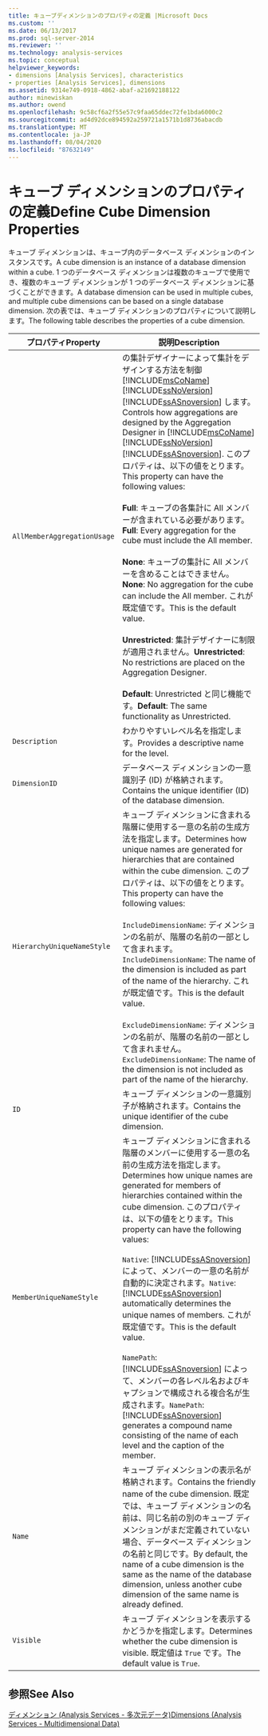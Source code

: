 ```yaml
---
title: キューブディメンションのプロパティの定義 |Microsoft Docs
ms.custom: ''
ms.date: 06/13/2017
ms.prod: sql-server-2014
ms.reviewer: ''
ms.technology: analysis-services
ms.topic: conceptual
helpviewer_keywords:
- dimensions [Analysis Services], characteristics
- properties [Analysis Services], dimensions
ms.assetid: 9314e749-0918-4862-abaf-a21692188122
author: minewiskan
ms.author: owend
ms.openlocfilehash: 9c58cf6a2f55e57c9faa65ddec72fe1bda6000c2
ms.sourcegitcommit: ad4d92dce894592a259721a1571b1d8736abacdb
ms.translationtype: MT
ms.contentlocale: ja-JP
ms.lasthandoff: 08/04/2020
ms.locfileid: "87632149"
---
```

# <a name="define-cube-dimension-properties"></a><span data-ttu-id="6d954-102">キューブ ディメンションのプロパティの定義</span><span class="sxs-lookup"><span data-stu-id="6d954-102">Define Cube Dimension Properties</span></span>
  <span data-ttu-id="6d954-103">キューブ ディメンションは、キューブ内のデータベース ディメンションのインスタンスです。</span><span class="sxs-lookup"><span data-stu-id="6d954-103">A cube dimension is an instance of a database dimension within a cube.</span></span> <span data-ttu-id="6d954-104">1 つのデータベース ディメンションは複数のキューブで使用でき、複数のキューブ ディメンションが 1 つのデータベース ディメンションに基づくことができます。</span><span class="sxs-lookup"><span data-stu-id="6d954-104">A database dimension can be used in multiple cubes, and multiple cube dimensions can be based on a single database dimension.</span></span> <span data-ttu-id="6d954-105">次の表では、キューブ ディメンションのプロパティについて説明します。</span><span class="sxs-lookup"><span data-stu-id="6d954-105">The following table describes the properties of a cube dimension.</span></span>  
  
|<span data-ttu-id="6d954-106">プロパティ</span><span class="sxs-lookup"><span data-stu-id="6d954-106">Property</span></span>|<span data-ttu-id="6d954-107">説明</span><span class="sxs-lookup"><span data-stu-id="6d954-107">Description</span></span>|  
|--------------|-----------------|  
|`AllMemberAggregationUsage`|<span data-ttu-id="6d954-108">の集計デザイナーによって集計をデザインする方法を制御 [!INCLUDE[msCoName](../../includes/msconame-md.md)] [!INCLUDE[ssNoVersion](../../includes/ssnoversion-md.md)] [!INCLUDE[ssASnoversion](../../includes/ssasnoversion-md.md)] します。</span><span class="sxs-lookup"><span data-stu-id="6d954-108">Controls how aggregations are designed by the Aggregation Designer in [!INCLUDE[msCoName](../../includes/msconame-md.md)] [!INCLUDE[ssNoVersion](../../includes/ssnoversion-md.md)] [!INCLUDE[ssASnoversion](../../includes/ssasnoversion-md.md)].</span></span> <span data-ttu-id="6d954-109">このプロパティは、以下の値をとります。</span><span class="sxs-lookup"><span data-stu-id="6d954-109">This property can have the following values:</span></span><br /><br /> <span data-ttu-id="6d954-110">**Full**: キューブの各集計に All メンバーが含まれている必要があります。</span><span class="sxs-lookup"><span data-stu-id="6d954-110">**Full**: Every aggregation for the cube must include the All member.</span></span><br /><br /> <span data-ttu-id="6d954-111">**None**: キューブの集計に All メンバーを含めることはできません。</span><span class="sxs-lookup"><span data-stu-id="6d954-111">**None**: No aggregation for the cube can include the All member.</span></span> <span data-ttu-id="6d954-112">これが既定値です。</span><span class="sxs-lookup"><span data-stu-id="6d954-112">This is the default value.</span></span><br /><br /> <span data-ttu-id="6d954-113">**Unrestricted**: 集計デザイナーに制限が適用されません。</span><span class="sxs-lookup"><span data-stu-id="6d954-113">**Unrestricted**: No restrictions are placed on the Aggregation Designer.</span></span><br /><br /> <span data-ttu-id="6d954-114">**Default**: Unrestricted と同じ機能です。</span><span class="sxs-lookup"><span data-stu-id="6d954-114">**Default**: The same functionality as Unrestricted.</span></span>|  
|`Description`|<span data-ttu-id="6d954-115">わかりやすいレベル名を指定します。</span><span class="sxs-lookup"><span data-stu-id="6d954-115">Provides a descriptive name for the level.</span></span>|  
|`DimensionID`|<span data-ttu-id="6d954-116">データベース ディメンションの一意識別子 (ID) が格納されます。</span><span class="sxs-lookup"><span data-stu-id="6d954-116">Contains the unique identifier (ID) of the database dimension.</span></span>|  
|`HierarchyUniqueNameStyle`|<span data-ttu-id="6d954-117">キューブ ディメンションに含まれる階層に使用する一意の名前の生成方法を指定します。</span><span class="sxs-lookup"><span data-stu-id="6d954-117">Determines how unique names are generated for hierarchies that are contained within the cube dimension.</span></span> <span data-ttu-id="6d954-118">このプロパティは、以下の値をとります。</span><span class="sxs-lookup"><span data-stu-id="6d954-118">This property can have the following values:</span></span><br /><br /> <span data-ttu-id="6d954-119">`IncludeDimensionName`: ディメンションの名前が、階層の名前の一部として含まれます。</span><span class="sxs-lookup"><span data-stu-id="6d954-119">`IncludeDimensionName`: The name of the dimension is included as part of the name of the hierarchy.</span></span> <span data-ttu-id="6d954-120">これが既定値です。</span><span class="sxs-lookup"><span data-stu-id="6d954-120">This is the default value.</span></span><br /><br /> <span data-ttu-id="6d954-121">`ExcludeDimensionName`: ディメンションの名前が、階層の名前の一部として含まれません。</span><span class="sxs-lookup"><span data-stu-id="6d954-121">`ExcludeDimensionName`: The name of the dimension is not included as part of the name of the hierarchy.</span></span>|  
|`ID`|<span data-ttu-id="6d954-122">キューブ ディメンションの一意識別子が格納されます。</span><span class="sxs-lookup"><span data-stu-id="6d954-122">Contains the unique identifier of the cube dimension.</span></span>|  
|`MemberUniqueNameStyle`|<span data-ttu-id="6d954-123">キューブ ディメンションに含まれる階層のメンバーに使用する一意の名前の生成方法を指定します。</span><span class="sxs-lookup"><span data-stu-id="6d954-123">Determines how unique names are generated for members of hierarchies contained within the cube dimension.</span></span> <span data-ttu-id="6d954-124">このプロパティは、以下の値をとります。</span><span class="sxs-lookup"><span data-stu-id="6d954-124">This property can have the following values:</span></span><br /><br /> <span data-ttu-id="6d954-125">`Native`: [!INCLUDE[ssASnoversion](../../includes/ssasnoversion-md.md)] によって、メンバーの一意の名前が自動的に決定されます。</span><span class="sxs-lookup"><span data-stu-id="6d954-125">`Native`: [!INCLUDE[ssASnoversion](../../includes/ssasnoversion-md.md)] automatically determines the unique names of members.</span></span> <span data-ttu-id="6d954-126">これが既定値です。</span><span class="sxs-lookup"><span data-stu-id="6d954-126">This is the default value.</span></span><br /><br /> <span data-ttu-id="6d954-127">`NamePath`: [!INCLUDE[ssASnoversion](../../includes/ssasnoversion-md.md)] によって、メンバーの各レベル名およびキャプションで構成される複合名が生成されます。</span><span class="sxs-lookup"><span data-stu-id="6d954-127">`NamePath`: [!INCLUDE[ssASnoversion](../../includes/ssasnoversion-md.md)] generates a compound name consisting of the name of each level and the caption of the member.</span></span>|  
|`Name`|<span data-ttu-id="6d954-128">キューブ ディメンションの表示名が格納されます。</span><span class="sxs-lookup"><span data-stu-id="6d954-128">Contains the friendly name of the cube dimension.</span></span> <span data-ttu-id="6d954-129">既定では、キューブ ディメンションの名前は、同じ名前の別のキューブ ディメンションがまだ定義されていない場合、データベース ディメンションの名前と同じです。</span><span class="sxs-lookup"><span data-stu-id="6d954-129">By default, the name of a cube dimension is the same as the name of the database dimension, unless another cube dimension of the same name is already defined.</span></span>|  
|`Visible`|<span data-ttu-id="6d954-130">キューブ ディメンションを表示するかどうかを指定します。</span><span class="sxs-lookup"><span data-stu-id="6d954-130">Determines whether the cube dimension is visible.</span></span> <span data-ttu-id="6d954-131">既定値は `True` です。</span><span class="sxs-lookup"><span data-stu-id="6d954-131">The default value is `True`.</span></span>|  
  
## <a name="see-also"></a><span data-ttu-id="6d954-132">参照</span><span class="sxs-lookup"><span data-stu-id="6d954-132">See Also</span></span>  
 [<span data-ttu-id="6d954-133">ディメンション &#40;Analysis Services - 多次元データ&#41;</span><span class="sxs-lookup"><span data-stu-id="6d954-133">Dimensions &#40;Analysis Services - Multidimensional Data&#41;</span></span>](../multidimensional-models-olap-logical-dimension-objects/dimensions-analysis-services-multidimensional-data.md)  
  
  
